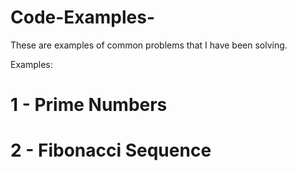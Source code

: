 # Code-Examples-
These are examples of common problems that I have been solving.

Examples:
# 1 - Prime Numbers
# 2 - Fibonacci Sequence
